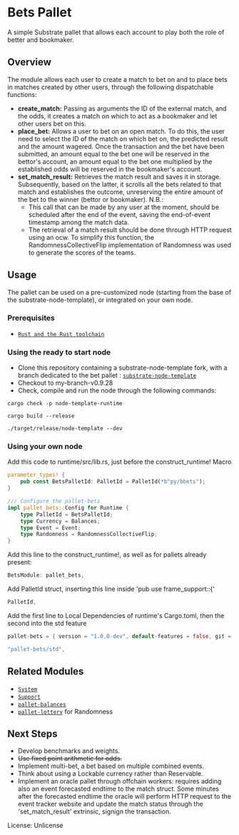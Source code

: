 # Bets Pallet

A simple Substrate pallet that allows each account to play both the role of better and bookmaker.

## Overview

The module allows each user to create a match to bet on and to place bets in matches created by other users, through the following dispatchable functions: 

* **create_match:** Passing as arguments the ID of the external match, and the odds, it creates a match on which to act as a bookmaker and let other users bet on this.
* **place_bet:** Allows a user to bet on an open match. To do this, the user need to select the ID of the match on which bet on, the predicted result and the amount wagered. Once the transaction and the bet have been submitted, an amount equal to the bet one will be reserved in the bettor's account, an amount equal to the bet one multiplied by the established odds will be reserved in the bookmaker's account.
* **set_match_result:** Retrieves the match result and saves it in storage. Subsequently, based on the latter, it scrolls all the bets related to that match and establishes the outcome, unreserving the entire amount of the bet to the winner (bettor or bookmaker). N.B.:
    * This call that can be made by any user at the moment, should be scheduled after the end of the event, saving the end-of-event timestamp among the match data.
    * The retrieval of a match result should be done through HTTP request using an ocw. To simplify this function, the RandomnessCollectiveFlip implementation of Randomness was used to generate the scores of the teams.

## Usage
The pallet can be used on a pre-customized node (starting from the base of the substrate-node-template), or integrated on your own node.
### Prerequisites
* [`Rust and the Rust toolchain`](https://docs.substrate.io/install/rust-toolchain/)

### Using the ready to start node
* Clone this repository containing a substrate-node-template fork, with a branch dedicated to the bet pallet : [`substrate-node-template`](https://github.com/mns23/substrate-node-template/tree/my-branch-v0.9.28)
* Checkout to my-branch-v0.9.28
* Check, compile and run the node through the following commands:
```shell
cargo check -p node-template-runtime

cargo build --release

./target/release/node-template --dev
```

### Using your own node
Add this code to runtime/src/lib.rs, just before the construct_runtime! Macro
```rust
parameter_types! {
	pub const BetsPalletId: PalletId = PalletId(*b"py/bbets");
}

/// Configure the pallet-bets
impl pallet_bets::Config for Runtime {
	type PalletId = BetsPalletId;
	type Currency = Balances;
	type Event = Event;
	type Randomness = RandomnessCollectiveFlip;
}
```

Add this line to the construct_runtime!, as well as for pallets already present:
```rust
BetsModule: pallet_bets,
```

Add PalletId struct, inserting this line inside  'pub use frame_support::{'
```rust
PalletId,
```

Add the first line to Local Dependencies of runtime's Cargo.toml, then the second into the std feature
```rust
pallet-bets = { version = "1.0.0-dev", default-features = false, git = "https://github.com/mns23/bets.git", branch = "main" }

"pallet-bets/std",
```

## Related Modules

* [`System`](https://docs.rs/frame-system/latest/frame_system/)
* [`Support`](https://docs.rs/frame-support/latest/frame_support/)
* [`pallet-balances`](https://docs.rs/pallet-balances/latest/pallet_balances/)
* [`pallet-lottery`](https://docs.rs/pallet-lottery/latest/pallet_lottery/) for Randomness

## Next Steps
* Develop benchmarks and weights.
* ~~Use fixed point arithmetic for odds.~~
* Implement multi-bet, a bet based on multiple combined events.
* Think about using a Lockable currency rather than Reservable.
* Implement an oracle pallet through offchain workers: requires adding also an event forecasted endtime to the match struct. Some minutes after the forecasted endtime the oracle will perform HTTP request to the event tracker website and update the match status through the 'set_match_result' extrinsic, signign the transaction.

License: Unlicense